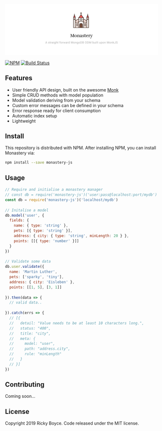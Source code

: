 ![](./assets/imgs/monastery.jpg)

[![NPM](https://img.shields.io/npm/v/monastery-js.svg)](https://www.npmjs.com/package/monastery-js) [![Build Status](https://travis-ci.org/boycce/monastery.svg?branch=master)](https://travis-ci.org/boycce/monastery)

## Features

* User friendly API design, built on the awesome [Monk](https://automattic.github.io/monk/)
* Simple CRUD methods with model population
* Model validation deriving from your schema
* Custom error messages can be defined in your schema
* Error response ready for client consumption
* Automatic index setup
* Lightweight

## Install

This repository is distributed with NPM. After installing NPM, you can install Monastery via:

```bash
npm install --save monastery-js
```

## Usage

```javascript
// Require and initialise a monastery manager
// const db = require('monastery-js')('user:pass@localhost:port/mydb')
const db = require('monastery-js')('localhost/mydb')

// Initalise a model
db.model('user', {
  fields: {
    name: { type: 'string' },
    pets: [{ type: 'string' }],
    address: { city: { type: 'string', minLength: 20 } },
    points: [[{ type: 'number' }]]
  }
})

// Validate some data
db.user.validate({
  name: 'Martin Luther', 
  pets: ['sparky', 'tiny'],
  address: { city: 'Eisleben' },
  points: [[1, 5], [3, 1]]

}).then(data => {
  // valid data..

}).catch(errs => {
  // [{
  //   detail: "Value needs to be at least 10 characters long.",
  //   status: "400",
  //   title: "city",
  //   meta: {
  //     model: "user",
  //     path: "address.city",
  //     rule: "minLength"
  //   }
  // }]
})
```

## Contributing

Coming soon...

## License

Copyright 2019 Ricky Boyce. Code released under the MIT license.

